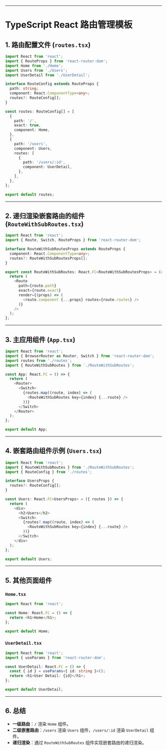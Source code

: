 
---

# TypeScript React 路由管理模板

## 1. 路由配置文件 (`routes.tsx`)

```typescript
import React from 'react';
import { RouteProps } from 'react-router-dom';
import Home from './Home';
import Users from './Users';
import UserDetail from './UserDetail';

interface RouteConfig extends RouteProps {
  path: string;
  component: React.ComponentType<any>;
  routes?: RouteConfig[];
}

const routes: RouteConfig[] = [
  {
    path: '/',
    exact: true,
    component: Home,
  },
  {
    path: '/users',
    component: Users,
    routes: [
      {
        path: '/users/:id',
        component: UserDetail,
      },
    ],
  },
];

export default routes;
```

---

## 2. 递归渲染嵌套路由的组件 (`RouteWithSubRoutes.tsx`)

```typescript
import React from 'react';
import { Route, Switch, RouteProps } from 'react-router-dom';

interface RouteWithSubRoutesProps extends RouteProps {
  component: React.ComponentType<any>;
  routes?: RouteWithSubRoutesProps[];
}

export const RouteWithSubRoutes: React.FC<RouteWithSubRoutesProps> = (route) => {
  return (
    <Route
      path={route.path}
      exact={route.exact}
      render={(props) => (
        <route.component {...props} routes={route.routes} />
      )}
    />
  );
};
```

---

## 3. 主应用组件 (`App.tsx`)

```typescript
import React from 'react';
import { BrowserRouter as Router, Switch } from 'react-router-dom';
import routes from './routes';
import { RouteWithSubRoutes } from './RouteWithSubRoutes';

const App: React.FC = () => {
  return (
    <Router>
      <Switch>
        {routes.map((route, index) => (
          <RouteWithSubRoutes key={index} {...route} />
        ))}
      </Switch>
    </Router>
  );
};

export default App;
```

---

## 4. 嵌套路由组件示例 (`Users.tsx`)

```typescript
import React from 'react';
import { RouteWithSubRoutes } from './RouteWithSubRoutes';
import { RouteConfig } from './routes';

interface UsersProps {
  routes?: RouteConfig[];
}

const Users: React.FC<UsersProps> = ({ routes }) => {
  return (
    <div>
      <h2>Users</h2>
      <Switch>
        {routes?.map((route, index) => (
          <RouteWithSubRoutes key={index} {...route} />
        ))}
      </Switch>
    </div>
  );
};

export default Users;
```

---

## 5. 其他页面组件

### `Home.tsx`

```typescript
import React from 'react';

const Home: React.FC = () => {
  return <h1>Home</h1>;
};

export default Home;
```

### `UserDetail.tsx`

```typescript
import React from 'react';
import { useParams } from 'react-router-dom';

const UserDetail: React.FC = () => {
  const { id } = useParams<{ id: string }>();
  return <h1>User Detail: {id}</h1>;
};

export default UserDetail;
```

---

## 6. 总结

- **一级路由**：`/` 渲染 `Home` 组件。
- **二级嵌套路由**：`/users` 渲染 `Users` 组件，`/users/:id` 渲染 `UserDetail` 组件。
- **递归渲染**：通过 `RouteWithSubRoutes` 组件实现嵌套路由的递归渲染。